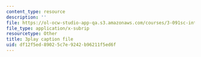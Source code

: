 ```yaml
---
content_type: resource
description: ''
file: https://ol-ocw-studio-app-qa.s3.amazonaws.com/courses/3-091sc-introduction-to-solid-state-chemistry-fall-2010/df12f5ed89025c7e9242b96211f5ed6f_2eLeU6-0W7E.vtt
file_type: application/x-subrip
resourcetype: Other
title: 3play caption file
uid: df12f5ed-8902-5c7e-9242-b96211f5ed6f
---
```

